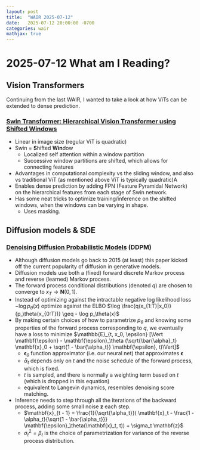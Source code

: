 ```yaml
---
layout: post
title:  "WAIR 2025-07-12"
date:   2025-07-12 20:00:00 -0700
categories: wair
mathjax: true
---
```


# 2025-07-12 What am I Reading? 


## Vision Transformers
Continuing from the last WAIR, I wanted to take a look at how ViTs can be extended to dense prediction.

### [Swin Transformer: Hierarchical Vision Transformer using Shifted Windows](https://arxiv.org/abs/2103.14030)
- Linear in image size (regular ViT is quadratic)
- Swin = **S**hifted **Win**dow
    - Localized self attention within a window partition
    - Successive window partitions are shifted, which allows for connecting features
- Advantages in computational complexity vs the sliding window, and also vs traditional ViT (as mentioned above ViT is typically quadratic)A
- Enables dense prediction by adding FPN (Feature Pyramidal Network) on the hierarchical features from each stage of Swin network.
- Has some neat tricks to optimize training/inference on the shifted windows, when the windows can be varying in shape.
    - Uses masking.


## Diffusion models & SDE
### [Denoising Diffusion Probabilistic Models](https://arxiv.org/abs/2006.11239) (DDPM)
- Although diffusion models go back to 2015 (at least) this paper kicked off the current popularity of diffusion in generative models.
- Diffusion models use both a (fixed) forward discrete Markov process and reverse (learned) Markov process.
- The forward process conditional distributions (denoted $q$) are chosen to converge to $x_T \rightarrow \mathbf{N}(0, 1)$.
- Instead of optimizing against the intractable negative log likelihood loss $- \log p_\theta(x)$ optimize against the ELBO $\log \frac{q(x_{1:T}|x_0)}{p_\theta(x_{0:T})} \geq - \log p_\theta(x)$
- By making certain choices of how to parametrize $p_\theta$ and knowing some properties of the forward process corresponding to $q$, we eventually have a loss to minimize $\mathbb{E}_{t, x_0, \epsilon} [\Vert \mathbf{\epsilon} -  \mathbf{\epsilon}_\theta (\sqrt{\bar{\alpha}_t} \mathbf{x}_0 + \sqrt{1 - \bar{\alpha_t}} \mathbf{\epsilon}, t)\Vert]$
    - $\mathbf{\epsilon}_\theta$ function approximator (i.e. our neural net) that approximates $\mathbf{\epsilon}$
    - $\bar{\alpha}_t$ depends only on $t$ and the noise schedule of the forward process, which is fixed.
    - $t$ is sampled, and there is normally a weighting term based on $t$ (which is dropped in this equation)
    - equivalent to Langevin dynamics, resembles denoising score matching.
- Inference needs to step through all the iterations of the backward process, adding some small noise $\mathbf{z}$ each step.
    - $\mathbf{x}_{t - 1} = \frac{1}{\sqrt{\alpha_t}}( \mathbf{x}_t - \frac{1 - \alpha_t}{\sqrt{1 - \bar{\alpha_t}}} \mathbf{\epsilon}_\theta(\mathbf{x}_t, t)) + \sigma_t \mathbf{z}$
    - $\sigma_t^2 = \beta_t$ is the choice of parametrization for variance of the reverse process distribution.

